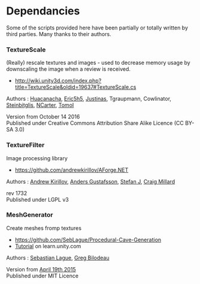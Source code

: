 # Dependancies

Some of the scripts provided here have been partially or totally written by third parties. Many thanks to their authors.

### TextureScale
(Really) rescale textures and images - used to decrease memory usage by downscaling the image when a review is received.  
 - http://wiki.unity3d.com/index.php?title=TextureScale&oldid=19637#TextureScale.cs
 
Authors : [Huacanacha](http://wiki.unity3d.com/index.php/User:Huacanacha), 
[Eric5h5](http://wiki.unity3d.com/index.php/User:Eric5h5), 
[Justinas](http://wiki.unity3d.com/index.php/User:Justinas), 
Tgraupmann,
Cowlinator, 
[Steinbitglis](http://wiki.unity3d.com/index.php/User:Steinbitglis), 
[NCarter](http://wiki.unity3d.com/index.php/User:NCarter), 
[TomoI](http://wiki.unity3d.com/index.php/User:TomoI)

Version from October 14 2016  
Published under Creative Commons Attribution Share Alike Licence (CC BY-SA 3.0)  

### TextureFilter
Image processing library
 - https://github.com/andrewkirillov/AForge.NET

Authors : [Andrew Kirillov](https://github.com/andrewkirillov), 
[Anders Gustafsson](https://github.com/anders9ustafsson), 
[Stefan J](https://github.com/stefan-j), 
[Craig Millard](https://github.com/craigmillard)

rev 1732  
Published under LGPL v3

### MeshGenerator
Create meshes fromp textures  
 - https://github.com/SebLague/Procedural-Cave-Generation
 - [Tutorial](https://learn.unity.com/project/procedural-cave-generation-tutorial) on learn.unity.com

Authors : [Sebastian Lague](https://github.com/SebLague), 
[Greg Bilodeau](https://github.com/GregBilodeau)

Version from [April 19th 2015](https://github.com/SebLague/Procedural-Cave-Generation/commit/12f0b07d6f273e4dd12db937f939482b03eb69b4)  
Published under MIT Licence